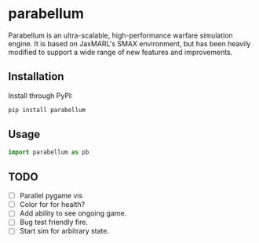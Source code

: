 # parabellum

Parabellum is an ultra-scalable, high-performance warfare simulation engine.
It is based on JaxMARL's SMAX environment, but has been heavily modified to
support a wide range of new features and improvements.

## Installation

Install through PyPI:

```bash
pip install parabellum
```

## Usage

```python
import parabellum as pb
```

## TODO

- [ ] Parallel pygame vis
- [ ] Color for for health?
- [ ] Add ability to see ongoing game.
- [ ] Bug test friendly fire.
- [ ] Start sim for arbitrary state.
